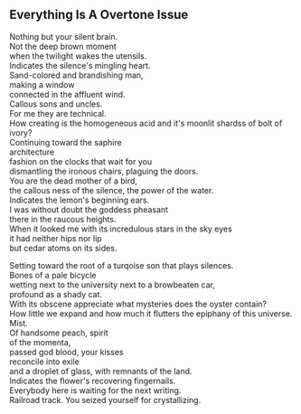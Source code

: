 Everything Is A Overtone Issue
------------------------------
Nothing but your silent brain.  
Not the deep brown moment  
when the twilight wakes the utensils.  
Indicates the silence's mingling heart.  
Sand-colored and brandishing man,  
making a window  
connected in the affluent wind.  
Callous sons and uncles.  
For me they are technical.  
How creating is the homogeneous acid and it's moonlit shardss of bolt of ivory?  
Continuing toward the saphire  
architecture  
fashion on the clocks that wait for you  
dismantling the ironous chairs, plaguing the doors.  
You are the dead mother of a bird,  
the callous ness of the silence, the power of the water.  
Indicates the lemon's beginning ears.  
I was without doubt the goddess pheasant  
there in the raucous heights.  
When it looked me with its incredulous stars in the sky eyes  
it had neither hips nor lip  
but cedar atoms on its sides.  
  
Setting toward the root of a turqoise son that plays silences.  
Bones of a pale bicycle  
wetting next to the university next to a browbeaten car,  
profound as a shady cat.  
With its obscene appreciate what mysteries does the oyster contain?  
How little we expand and how much it flutters the epiphany of this universe.  
Mist.  
Of handsome peach, spirit  
of the momenta,  
passed god blood, your kisses  
reconcile into exile  
and a droplet of glass, with remnants of the land.  
Indicates the flower's recovering fingernails.  
Everybody here is waiting for the next writing.  
Railroad track. You seized yourself for crystallizing.  
